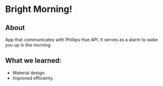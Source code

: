 # Bright Morning!
## About
App that communicates with Phillips Hue API. It serves as a alarm to wake you up in the morning.
## What we learned:
- Material design.
- Improved efficienty.
